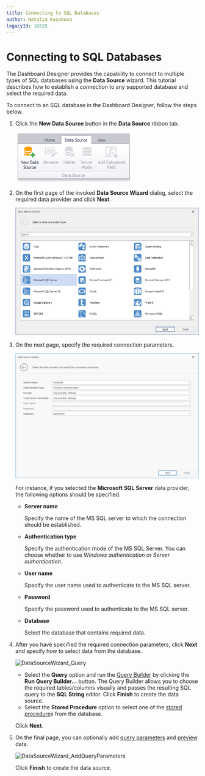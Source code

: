 ```yaml
---
title: Connecting to SQL Databases
author: Natalia Kazakova
legacyId: 16525
---
```

# Connecting to SQL Databases
The Dashboard Designer provides the capability to connect to multiple types of SQL databases using the **Data Source** wizard. This tutorial describes how to establish a connection to any supported database and select the required data.

To connect to an SQL database in the Dashboard Designer, follow the steps below.
1. Click the **New Data Source** button in the **Data Source** ribbon tab.
	
	![DataBinding_NewDataSource](../../../images/img18472.png)
2. On the first page of the invoked **Data Source Wizard** dialog, select the required data provider and click **Next**.
	
	![DataSourceWizard_Database](../../../images/img117932.png)
3. On the next page, specify the required connection parameters.
	
	![DataSourceWizard_MSSQLServer](../../../images/img117934.png)
	
	For instance, if you selected the **Microsoft SQL Server** data provider, the following options should be specified.
	* **Server name**
		
		Specify the name of the MS SQL server to which the connection should be established.
	* **Authentication type**
		
		Specify the authentication mode of the MS SQL Server. You can choose whether to use _Windows authentication_ or _Server authentication_.
	* **User name**
		
		Specify the user name used to authenticate to the MS SQL server.
	* **Password**
		
		Specify the password used to authenticate to the MS SQL server.
	* **Database**
		
		Select the database that contains required data.
4. After you have specified the required connection parameters, click **Next** and specify how to select data from the database.
	
	![DataSourceWizard_Query](../../../images/img117952.png)
	* Select the **Query** option and run the [Query Builder](../work-with-data/using-the-query-builder.md) by clicking the **Run Query Builder...** button. The Query Builder allows you to choose the required tables/columns visually and passes the resulting SQL query to the **SQL String** editor. Click **Finish** to create the data source.
	* Select the **Stored Procedure** option to select one of the [stored procedure](../work-with-data/stored-procedures.md)s from the database.
	
	Click **Next**.
5. On the final page, you can optionally add [query parameters](../work-with-data/pass-query-parameters.md) and [preview](../work-with-data/preview-data.md) data.
	
	![DataSourceWizard_AddQueryParameters](../../../images/img118003.png)
	
	Click **Finish** to create the data source.